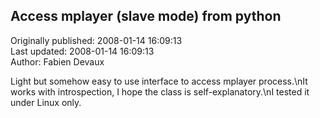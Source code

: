 ## Access mplayer (slave mode) from python  
Originally published: 2008-01-14 16:09:13  
Last updated: 2008-01-14 16:09:13  
Author: Fabien Devaux  
  
Light but somehow easy to use interface to access mplayer process.\nIt works with introspection, I hope the class is self-explanatory.\nI tested it under Linux only.